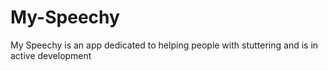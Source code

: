 # My-Speechy
My Speechy is an app dedicated to helping people with stuttering and is in active development
